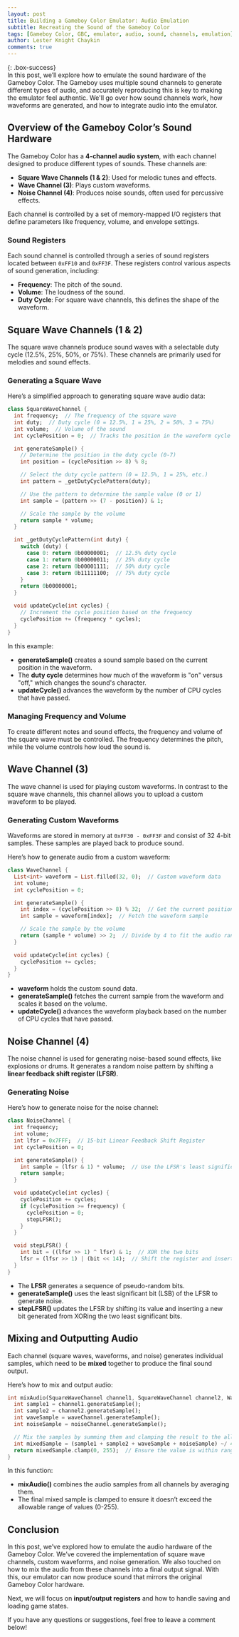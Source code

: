 ```yaml
---
layout: post  
title: Building a Gameboy Color Emulator: Audio Emulation  
subtitle: Recreating the Sound of the Gameboy Color  
tags: [Gameboy Color, GBC, emulator, audio, sound, channels, emulation]  
author: Lester Knight Chaykin  
comments: true  
---
```


{: .box-success}  
In this post, we’ll explore how to emulate the sound hardware of the Gameboy Color. The Gameboy uses multiple sound channels to generate different types of audio, and accurately reproducing this is key to making the emulator feel authentic. We'll go over how sound channels work, how waveforms are generated, and how to integrate audio into the emulator.

## Overview of the Gameboy Color’s Sound Hardware

The Gameboy Color has a **4-channel audio system**, with each channel designed to produce different types of sounds. These channels are:
- **Square Wave Channels (1 & 2)**: Used for melodic tunes and effects.
- **Wave Channel (3)**: Plays custom waveforms.
- **Noise Channel (4)**: Produces noise sounds, often used for percussive effects.

Each channel is controlled by a set of memory-mapped I/O registers that define parameters like frequency, volume, and envelope settings.

### Sound Registers

Each sound channel is controlled through a series of sound registers located between `0xFF10` and `0xFF3F`. These registers control various aspects of sound generation, including:
- **Frequency**: The pitch of the sound.
- **Volume**: The loudness of the sound.
- **Duty Cycle**: For square wave channels, this defines the shape of the waveform.

## Square Wave Channels (1 & 2)

The square wave channels produce sound waves with a selectable duty cycle (12.5%, 25%, 50%, or 75%). These channels are primarily used for melodies and sound effects.

### Generating a Square Wave

Here’s a simplified approach to generating square wave audio data:

```dart  
class SquareWaveChannel {  
  int frequency;  // The frequency of the square wave  
  int duty;  // Duty cycle (0 = 12.5%, 1 = 25%, 2 = 50%, 3 = 75%)  
  int volume;  // Volume of the sound  
  int cyclePosition = 0;  // Tracks the position in the waveform cycle

  int generateSample() {  
    // Determine the position in the duty cycle (0-7)
    int position = (cyclePosition >> 8) % 8;

    // Select the duty cycle pattern (0 = 12.5%, 1 = 25%, etc.)
    int pattern = _getDutyCyclePattern(duty);

    // Use the pattern to determine the sample value (0 or 1)
    int sample = (pattern >> (7 - position)) & 1;

    // Scale the sample by the volume
    return sample * volume;
  }

  int _getDutyCyclePattern(int duty) {  
    switch (duty) {  
      case 0: return 0b00000001;  // 12.5% duty cycle  
      case 1: return 0b00000011;  // 25% duty cycle  
      case 2: return 0b00001111;  // 50% duty cycle  
      case 3: return 0b11111100;  // 75% duty cycle  
    }  
    return 0b00000001;  
  }

  void updateCycle(int cycles) {  
    // Increment the cycle position based on the frequency
    cyclePosition += (frequency * cycles);
  }
}
```

In this example:
- **generateSample()** creates a sound sample based on the current position in the waveform.
- The **duty cycle** determines how much of the waveform is "on" versus "off," which changes the sound's character.
- **updateCycle()** advances the waveform by the number of CPU cycles that have passed.

### Managing Frequency and Volume

To create different notes and sound effects, the frequency and volume of the square wave must be controlled. The frequency determines the pitch, while the volume controls how loud the sound is.

## Wave Channel (3)

The wave channel is used for playing custom waveforms. In contrast to the square wave channels, this channel allows you to upload a custom waveform to be played.

### Generating Custom Waveforms

Waveforms are stored in memory at `0xFF30 - 0xFF3F` and consist of 32 4-bit samples. These samples are played back to produce sound.

Here’s how to generate audio from a custom waveform:

```dart  
class WaveChannel {  
  List<int> waveform = List.filled(32, 0);  // Custom waveform data  
  int volume;  
  int cyclePosition = 0;

  int generateSample() {  
    int index = (cyclePosition >> 8) % 32;  // Get the current position in the waveform  
    int sample = waveform[index];  // Fetch the waveform sample

    // Scale the sample by the volume  
    return (sample * volume) >> 2;  // Divide by 4 to fit the audio range  
  }

  void updateCycle(int cycles) {  
    cyclePosition += cycles;  
  }
}
```

- **waveform** holds the custom sound data.
- **generateSample()** fetches the current sample from the waveform and scales it based on the volume.
- **updateCycle()** advances the waveform playback based on the number of CPU cycles that have passed.

## Noise Channel (4)

The noise channel is used for generating noise-based sound effects, like explosions or drums. It generates a random noise pattern by shifting a **linear feedback shift register (LFSR)**.

### Generating Noise

Here’s how to generate noise for the noise channel:

```dart  
class NoiseChannel {  
  int frequency;  
  int volume;  
  int lfsr = 0x7FFF;  // 15-bit Linear Feedback Shift Register  
  int cyclePosition = 0;

  int generateSample() {  
    int sample = (lfsr & 1) * volume;  // Use the LFSR's least significant bit  
    return sample;  
  }

  void updateCycle(int cycles) {  
    cyclePosition += cycles;  
    if (cyclePosition >= frequency) {  
      cyclePosition = 0;  
      stepLFSR();  
    }  
  }

  void stepLFSR() {  
    int bit = ((lfsr >> 1) ^ lfsr) & 1;  // XOR the two bits  
    lfsr = (lfsr >> 1) | (bit << 14);  // Shift the register and insert the new bit  
  }
}
```

- The **LFSR** generates a sequence of pseudo-random bits.
- **generateSample()** uses the least significant bit (LSB) of the LFSR to generate noise.
- **stepLFSR()** updates the LFSR by shifting its value and inserting a new bit generated from XORing the two least significant bits.

## Mixing and Outputting Audio

Each channel (square waves, waveforms, and noise) generates individual samples, which need to be **mixed** together to produce the final sound output.

Here’s how to mix and output audio:

```dart  
int mixAudio(SquareWaveChannel channel1, SquareWaveChannel channel2, WaveChannel waveChannel, NoiseChannel noiseChannel) {  
  int sample1 = channel1.generateSample();  
  int sample2 = channel2.generateSample();  
  int waveSample = waveChannel.generateSample();  
  int noiseSample = noiseChannel.generateSample();

  // Mix the samples by summing them and clamping the result to the allowed range
  int mixedSample = (sample1 + sample2 + waveSample + noiseSample) ~/ 4;
  return mixedSample.clamp(0, 255);  // Ensure the value is within range  
}
```

In this function:
- **mixAudio()** combines the audio samples from all channels by averaging them.
- The final mixed sample is clamped to ensure it doesn’t exceed the allowable range of values (0-255).

## Conclusion

In this post, we’ve explored how to emulate the audio hardware of the Gameboy Color. We’ve covered the implementation of square wave channels, custom waveforms, and noise generation. We also touched on how to mix the audio from these channels into a final output signal. With this, our emulator can now produce sound that mirrors the original Gameboy Color hardware.

Next, we will focus on **input/output registers** and how to handle saving and loading game states.

If you have any questions or suggestions, feel free to leave a comment below!

